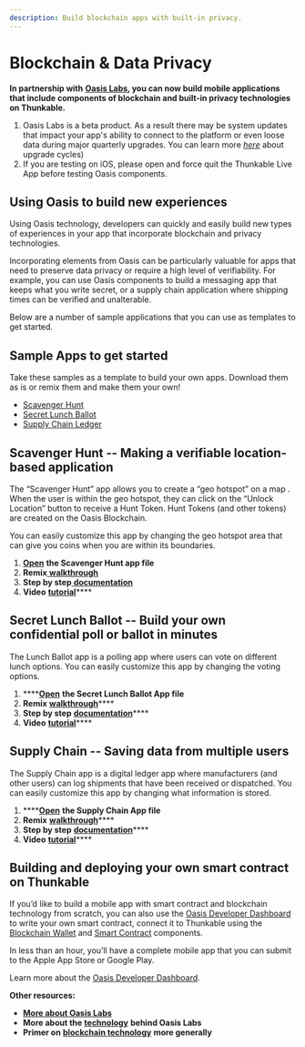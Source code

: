 ```yaml
---
description: Build blockchain apps with built-in privacy.
---
```


# Blockchain & Data Privacy

**In partnership with** [**Oasis Labs**](http://www.oasislabs.com)**, you can now build mobile applications that include components of blockchain and built-in privacy technologies on Thunkable.**

1. Oasis Labs is a beta product. As a result there may be system updates that impact your app's ability to connect to the platform or even loose data during major quarterly upgrades. You can learn more [_here_](http://docs.oasiscloud.io/en/latest/dashboard-quickstart/) about upgrade cycles\)
2. If you are testing on iOS, please open and force quit the Thunkable Live App before testing Oasis components. 

## **Using Oasis to build new experiences**

Using Oasis technology, developers can quickly and easily build new types of experiences in your app that incorporate blockchain and privacy technologies.

Incorporating elements from Oasis can be particularly valuable for apps that need to preserve data privacy or require a high level of verifiability. For example, you can use Oasis components to build a messaging app that keeps what you write secret, or a supply chain application where shipping times can be verified and unalterable.

Below are a number of sample applications that you can use as templates to get started.

## **Sample Apps to get started**

Take these samples as a template to build your own apps. Download them as is or remix them and make them your own!

* [Scavenger Hunt](https://x.thunkable.com/copy/942b7843b8af4c63ffb543e1beab8916)
* [Secret Lunch Ballot](https://x.thunkable.com/copy/c0285902e5ea65237406bfb1b95ef2c1)
* [Supply Chain Ledger](https://x.thunkable.com/copy/52a5807a9c643b9b307ffa1c6457448c)

## Scavenger Hunt -- **Making a verifiable location-based application**

The “Scavenger Hunt” app allows you to create a “geo hotspot” on a map . When the user is within the geo hotspot, they can click on the “Unlock Location” button to receive a Hunt Token. Hunt Tokens \(and other tokens\) are created on the Oasis Blockchain.

You can easily customize this app by changing the geo hotspot area that can give you coins when you are within its boundaries.

1. **​**[**Open**](https://x.thunkable.com/copy/942b7843b8af4c63ffb543e1beab8916) **the Scavenger Hunt app file**
2. **Remix**[ **walkthrough**](https://docs.google.com/document/d/18nnKSjujOBBMXJpLX8sfOx1RNO7kk9E6UZvF4D3PKq8/edit?usp=sharing)**​**
3. **Step by step**[ **documentation**](https://docs.google.com/document/d/1Uijzp80LlE9Iq2av5DUMc18GY6E33R7Czn_TDiaesv0/edit?usp=sharing)**​**
4. **Video** [**tutorial**](https://youtu.be/dyqB2jZ4soo)\*\*\*\*

## **Secret Lunch Ballot -- Build your own confidential poll or ballot in minutes**

The Lunch Ballot app is a polling app where users can vote on different lunch options. You can easily customize this app by changing the voting options.

1. \*\*\*\*[**Open**](https://x.thunkable.com/copy/c0285902e5ea65237406bfb1b95ef2c1) **the Secret Lunch Ballot App file**
2. **Remix** [**walkthrough**](https://docs.google.com/document/d/1A4RoGPnLOR_kXr6L6epEeIXPXJM1KXwfi5fIREJTvBo/edit?usp=sharing)\*\*\*\*
3. **Step by step** [**documentation**](https://docs.google.com/document/d/1MqaZT9I5p5w3dYg2IBgm6dDFHRreB7m1TvRHpDcg9FE/edit)\*\*\*\*
4. **Video** [**tutorial**](https://youtu.be/uIVBYTjBeWE)\*\*\*\*

## **Supply Chain -- Saving data from multiple users**

The Supply Chain app is a digital ledger app where manufacturers \(and other users\) can log shipments that have been received or dispatched. You can easily customize this app by changing what information is stored.

1. \*\*\*\*[**Open**](https://x.thunkable.com/copy/52a5807a9c643b9b307ffa1c6457448c) **the Supply Chain App file**
2. **Remix** [**walkthrough**](https://docs.google.com/document/d/15w5q747x_dsshxJ2uawys9TgQ_RHOiabW8yC4fI_y5Y/edit?usp=sharing)\*\*\*\*
3. **Step by step** [**documentation**](https://docs.google.com/document/d/13EtgoRD8CgfVkXw1ysc_oB9wmeQ8EivxRAYAqkdAfVU/edit?usp=sharing)\*\*\*\*
4. **Video** [**tutorial**](https://youtu.be/Xs6LvVJ0oko)\*\*\*\*

## **Building and deploying your own smart contract on Thunkable**

If you’d like to build a mobile app with smart contract and blockchain technology from scratch, you can also use the [Oasis Developer Dashboard](http://dashboard.oasiscloud.io) to write your own smart contract, connect it to Thunkable using the [Blockchain Wallet](https://docs.thunkable.com/oasisweb3) and [Smart Contract](https://docs.thunkable.com/oasissmartcontract) components.  
  
In less than an hour, you’ll have a complete mobile app that you can submit to the Apple App Store or Google Play.  
  
Learn more about the [Oasis Developer Dashboard](https://docs.oasiscloud.io/en/latest/dashboard-quickstart/).

**Other resources:**

* [**More about Oasis Labs**](http://www.oasislabs.com)
* **More about the** [**technology**](http://www.oasislabs.com/primer) **behind Oasis Labs**
* **Primer on** [**blockchain technology**](https://hackernoon.com/wtf-is-the-blockchain-1da89ba19348) **more generally**

  




##  



